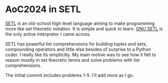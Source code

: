 # AoC2024 in SETL

[SETL](https://en.wikipedia.org/wiki/SETL) is an old-school high level
language aiming to make programming more like set theoretic notation.
It is simple and quick to learn. [GNU SETL](https://setl.org/setl/) is
the only active interpretor I came across. 

SETL has powerful list comprehensions for building tuples and sets, 
compounding operators and little else besides of surprise to a Python
coder. I really like its simplicitly. My main motive was to see how it
felt to reason mostly in set theoretic terms and solve problems with
list comprehensions.

The initial commit includes problems 1-5. I'll add more as I go.
